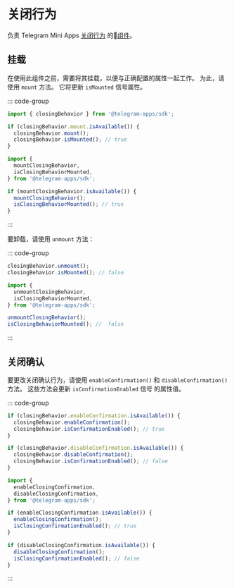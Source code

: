 # 关闭行为

负责 Telegram Mini
Apps [关闭行为](../../../../platform/closing-behavior.md) 的💠[组件](../scopes.md)。

## 挂载

在使用此组件之前，需要将其挂载，以便与正确配置的属性一起工作。 为此，请使用 `mount` 方法。  它将更新 `isMounted` 信号属性。

::: code-group

```ts [Variable]
import { closingBehavior } from '@telegram-apps/sdk';

if (closingBehavior.mount.isAvailable()) {
  closingBehavior.mount();
  closingBehavior.isMounted(); // true
}
```

```ts [Functions]
import {
  mountClosingBehavior,
  isClosingBehaviorMounted,
} from '@telegram-apps/sdk';

if (mountClosingBehavior.isAvailable()) {
  mountClosingBehavior();
  isClosingBehaviorMounted(); // true
}
```

:::

要卸载，请使用 `unmount` 方法：

::: code-group

```ts [Variable]
closingBehavior.unmount();
closingBehavior.isMounted(); // false
```

```ts [Functions]
import {
  unmountClosingBehavior,
  isClosingBehaviorMounted,
} from '@telegram-apps/sdk';

unmountClosingBehavior();
isClosingBehaviorMounted(); //  false
```

:::

## 关闭确认

要更改关闭确认行为，请使用 `enableConfirmation()`
和 `disableConfirmation()` 方法。  这些方法会更新 `isConfirmationEnabled` 信号
的属性值。

::: code-group

```ts [Variable]
if (closingBehavior.enableConfirmation.isAvailable()) {
  closingBehavior.enableConfirmation();
  closingBehavior.isConfirmationEnabled(); // true
}

if (closingBehavior.disableConfirmation.isAvailable()) {
  closingBehavior.disableConfirmation();
  closingBehavior.isConfirmationEnabled(); // false
}
```

```ts [Functions]
import {
  enableClosingConfirmation,
  disableClosingConfirmation,
} from '@telegram-apps/sdk';

if (enableClosingConfirmation.isAvailable()) {
  enableClosingConfirmation();
  isClosingConfirmationEnabled(); // true
}

if (disableClosingConfirmation.isAvailable()) {
  disableClosingConfirmation();
  isClosingConfirmationEnabled(); // false
}
```

:::
